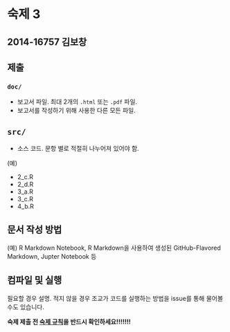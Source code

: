 # 숙제 3
## 2014-16757 김보창

## 제출 

### `doc/`
* 보고서 파일. 최대 2개의 `.html` 또는 `.pdf` 파일.
* 보고서를 작성하기 위해 사용한 다른 모든 파일. 

## `src/`
* 소스 코드. 문항 별로 적절히 나누어져 있어야 함.

(예)
* 2_c.R
* 2_d.R
* 3_a.R
* 3_c.R
* 4_b.R

## 문서 작성 방법
(예) R Markdown Notebook, R Markdown을 사용하여 생성된 GitHub-Flavored Markdown, Jupter Notebook 등

## 컴파일 및 실행

필요할 경우 설명. 적지 않을 경우 조교가 코드를 실행하는 방법을 issue를 통해 물어볼 수도 있습니다. 


__숙제 제출 전 [숙제 규칙](https://github.com/snu-stat/commonplace-cs20)을 반드시 확인하세요!!!!!!!__
